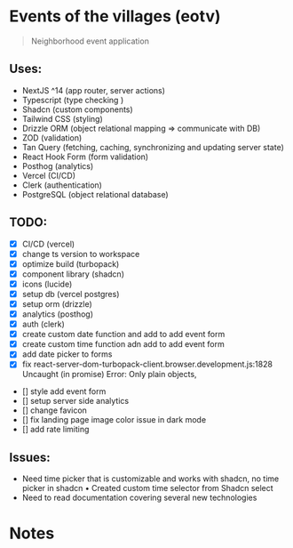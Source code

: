 # Events of the villages (eotv)

> Neighborhood event application

## Uses:

- NextJS ^14 (app router, server actions)
- Typescript (type checking )
- Shadcn (custom components)
- Tailwind CSS (styling)
- Drizzle ORM (object relational mapping => communicate with DB)
- ZOD (validation)
- Tan Query (fetching, caching, synchronizing and updating server state)
- React Hook Form (form validation)
- Posthog (analytics)
- Vercel (CI/CD)
- Clerk (authentication)
- PostgreSQL (object relational database)

## TODO:

- [x] CI/CD (vercel)
- [x] change ts version to workspace
- [x] optimize build (turbopack)
- [x] component library (shadcn)
- [x] icons (lucide)
- [x] setup db (vercel postgres)
- [x] setup orm (drizzle)
- [x] analytics (posthog)
- [x] auth (clerk)
- [x] create custom date function and add to add event form
- [x] create custom time function adn add to add event form
- [x] add date picker to forms
- [x] fix react-server-dom-turbopack-client.browser.development.js:1828 Uncaught (in promise) Error: Only plain objects,
- [] style add event form
- [] setup server side analytics
- [] change favicon
- [] fix landing page image color issue in dark mode
- [] add rate limiting

## Issues:

- Need time picker that is customizable and works with shadcn, no time picker in shadcn
  • Created custom time selector from Shadcn select
- Need to read documentation covering several new technologies

# Notes
